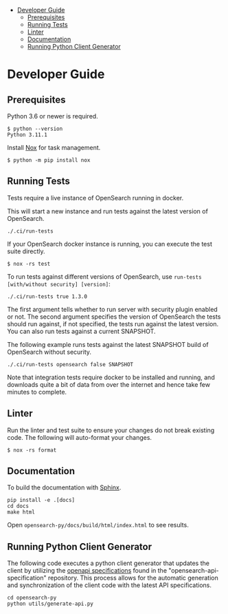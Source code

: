 - [Developer Guide](#developer-guide)
  - [Prerequisites](#prerequisites)
  - [Running Tests](#running-tests)
  - [Linter](#linter)
  - [Documentation](#documentation)
  - [Running Python Client Generator](#running-python-client-generator)

# Developer Guide

## Prerequisites

Python 3.6 or newer is required.

```
$ python --version
Python 3.11.1
```

Install [Nox](https://nox.thea.codes/en/stable/) for task management.

```
$ python -m pip install nox
```

## Running Tests

Tests require a live instance of OpenSearch running in docker.

This will start a new instance and run tests against the latest version of OpenSearch.

```
./.ci/run-tests
```

If your OpenSearch docker instance is running, you can execute the test suite directly.

```
$ nox -rs test
```

To run tests against different versions of OpenSearch, use `run-tests [with/without security] [version]`:

```
./.ci/run-tests true 1.3.0
```

The first argument tells whether to run server with security plugin enabled or not. The second argument specifies the version of OpenSearch the tests should run against, if not specified, the tests run against the latest version. You can also run tests against a current SNAPSHOT.

The following example runs tests against the latest SNAPSHOT build of OpenSearch without security.

```
./.ci/run-tests opensearch false SNAPSHOT
```

Note that integration tests require docker to be installed and running, and downloads quite a bit of data from over the internet and hence take few minutes to complete.

## Linter

Run the linter and test suite to ensure your changes do not break existing code. The following will auto-format your changes.

```
$ nox -rs format
```

## Documentation

To build the documentation with [Sphinx](https://www.sphinx-doc.org/).

```
pip install -e .[docs]
cd docs
make html
```

Open `opensearch-py/docs/build/html/index.html` to see results.

## Running Python Client Generator

The following code executes a python client generator that updates the client by utilizing the [openapi specifications](https://github.com/opensearch-project/opensearch-api-specification/blob/main/OpenSearch.openapi.json) found in the "opensearch-api-specification" repository. This process allows for the automatic generation and synchronization of the client code with the latest API specifications.

```
cd opensearch-py
python utils/generate-api.py
```
